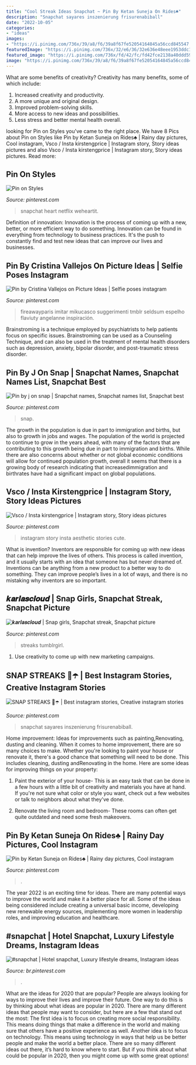 ```yaml
---
title: "Cool Streak Ideas Snapchat ~ Pin By Ketan Suneja On Rides♣"
description: "Snapchat sayares inszenierung frisurenabiball"
date: "2022-10-05"
categories:
- "ideas"
images:
- "https://i.pinimg.com/736x/39/a8/f6/39a8f67fe52054164845a56ccd845547.jpg"
featuredImage: "https://i.pinimg.com/736x/32/e6/36/32e636e48eee1953ddc1434454357139.jpg"
featured_image: "https://i.pinimg.com/736x/fd/42/fc/fd42fce2138a40ddd59cc826ca91f1d0.jpg"
image: "https://i.pinimg.com/736x/39/a8/f6/39a8f67fe52054164845a56ccd845547.jpg"
---
```



What are some benefits of creativity?
Creativity has many benefits, some of which include: 
1. Increased creativity and productivity.
2. A more unique and original design.
3. Improved problem-solving skills.
4. More access to new ideas and possibilities. 
5. Less stress and better mental health overall.

	

		
looking for Pin on Styles you've came to the right place. We have 8 Pics about Pin on Styles like Pin by Ketan Suneja on Rides♣ | Rainy day pictures, Cool instagram, Vsco / Insta kirstengprice | Instagram story, Story ideas pictures and also Vsco / Insta kirstengprice | Instagram story, Story ideas pictures. Read more:
		
    
## Pin On Styles

<img loading=lazy src="https://i.pinimg.com/736x/36/b3/62/36b362592e48a2ec236d60a9c7680374.jpg" onerror="this.onerror=null;this.src='https://tse1.mm.bing.net/th?id=OIP.7lncZ2mEQ43Td9ILyXPQowAAAA&amp;pid=15.1';" alt="Pin on Styles">

_Source: pinterest.com_

>snapchat heart netflix weheartit. 

	

Definition of innovation:
Innovation is the process of coming up with a new, better, or more efficient way to do something. Innovation can be found in everything from technology to business practices. It's the push to constantly find and test new ideas that can improve our lives and businesses.

    
## Pin By Cristina Vallejos On Picture Ideas | Selfie Poses Instagram

<img loading=lazy src="https://i.pinimg.com/736x/4a/40/a2/4a40a244b396882601b144deec1c3117.jpg" onerror="this.onerror=null;this.src='https://tse2.mm.bing.net/th?id=OIP.q5KdCB9r2-LxbIHMF7gVBgHaLg&amp;pid=15.1';" alt="Pin by Cristina Vallejos on Picture Ideas | Selfie poses instagram">

_Source: pinterest.com_

>fireawayparis imitar mikucasco suggerimenti tmblr seldsum espelho flaviuty angelanne inspiración. 

	

Brainstroming is a technique employed by psychiatrists to help patients focus on specific issues. Brainstroming can be used as a Counseling Technique, and can also be used in the treatment of mental health disorders such as depression, anxiety, bipolar disorder, and post-traumatic stress disorder.

    
## Pin By J On Snap | Snapchat Names, Snapchat Names List, Snapchat Best

<img loading=lazy src="https://i.pinimg.com/736x/32/e6/36/32e636e48eee1953ddc1434454357139.jpg" onerror="this.onerror=null;this.src='https://tse1.mm.bing.net/th?id=OIP.gLlHXWc7D-0GtgeTfsuxLwHaNK&amp;pid=15.1';" alt="Pin by j on snap | Snapchat names, Snapchat names list, Snapchat best">

_Source: pinterest.com_

>snap. 

	

The growth in the population is due in part to immigration and births, but also to growth in jobs and wages.
The population of the world is projected to continue to grow in the years ahead, with many of the factors that are contributing to this growth being due in part to immigration and births. While there are also concerns about whether or not global economic conditions will allow for continued population growth, overall it seems that there is a growing body of research indicating that increasedimmigration and birthrates have had a significant impact on global populations.

    
## Vsco / Insta Kirstengprice | Instagram Story, Story Ideas Pictures

<img loading=lazy src="https://i.pinimg.com/736x/34/2b/cd/342bcd497e2c21bfbbb118d15850d326.jpg" onerror="this.onerror=null;this.src='https://tse3.mm.bing.net/th?id=OIP.7-RaKoHxeXI7rzVQknB-wgHaMU&amp;pid=15.1';" alt="Vsco / Insta kirstengprice | Instagram story, Story ideas pictures">

_Source: pinterest.com_

>instagram story insta aesthetic stories cute. 

	

What is invention?
Inventors are responsible for coming up with new ideas that can help improve the lives of others. This process is called invention, and it usually starts with an idea that someone has but never dreamed of. Inventions can be anything from a new product to a better way to do something. They can improve people’s lives in a lot of ways, and there is no mistaking why inventors are so important.

    
## 𝒌𝒂𝒓𝒍𝒂𝒔𝒄𝒍𝒐𝒖𝒅 | Snap Girls, Snapchat Streak, Snapchat Picture

<img loading=lazy src="https://i.pinimg.com/736x/81/1c/50/811c50a779f79e8735545a203a4c7ce1.jpg" onerror="this.onerror=null;this.src='https://tse4.mm.bing.net/th?id=OIP.hnkYs5yUTrrmz8FMS9TzWQHaNL&amp;pid=15.1';" alt="𝒌𝒂𝒓𝒍𝒂𝒔𝒄𝒍𝒐𝒖𝒅 | Snap girls, Snapchat streak, Snapchat picture">

_Source: pinterest.com_

>streaks tumblrgirl. 

	

1. Use creativity to come up with new marketing campaigns.

    
## SNAP STREAKS 🦄☂️ | Best Instagram Stories, Creative Instagram Stories

<img loading=lazy src="https://i.pinimg.com/736x/e2/d3/fe/e2d3fe7460c5ceaccf0a9aee74276fc4.jpg" onerror="this.onerror=null;this.src='https://tse1.mm.bing.net/th?id=OIP.OmHHp8bsG7_ZSYHrmTXxVAHaNK&amp;pid=15.1';" alt="SNAP STREAKS 🦄☂️ | Best instagram stories, Creative instagram stories">

_Source: pinterest.com_

>snapchat sayares inszenierung frisurenabiball. 

	

Home improvement: Ideas for improvements such as painting,Renovating, dusting and cleaning.
When it comes to home improvement, there are so many choices to make. Whether you're looking to paint your house or renovate it, there's a good chance that something will need to be done. This includes cleaning, dusting andRenovating in the home. Here are some ideas for improving things on your property: 
1. Paint the exterior of your house- This is an easy task that can be done in a few hours with a little bit of creativity and materials you have at hand. If you're not sure what color or style you want, check out a few websites or talk to neighbors about what they've done. 

2. Renovate the living room and bedroom- These rooms can often get quite outdated and need some fresh makeovers.

    
## Pin By Ketan Suneja On Rides♣ | Rainy Day Pictures, Cool Instagram

<img loading=lazy src="https://i.pinimg.com/736x/39/a8/f6/39a8f67fe52054164845a56ccd845547.jpg" onerror="this.onerror=null;this.src='https://tse4.mm.bing.net/th?id=OIP.6kj3064ndQc2wXUyUB1BlQHaNK&amp;pid=15.1';" alt="Pin by Ketan Suneja on Rides♣ | Rainy day pictures, Cool instagram">

_Source: pinterest.com_

>. 

	

The year 2022 is an exciting time for ideas. There are many potential ways to improve the world and make it a better place for all. Some of the ideas being considered include creating a universal basic income, developing new renewable energy sources, implementing more women in leadership roles, and improving education and healthcare.

    
## #snapchat | Hotel Snapchat, Luxury Lifestyle Dreams, Instagram Ideas

<img loading=lazy src="https://i.pinimg.com/736x/fd/42/fc/fd42fce2138a40ddd59cc826ca91f1d0.jpg" onerror="this.onerror=null;this.src='https://tse2.mm.bing.net/th?id=OIP.aN7aSxKuTbLdppScKVmtdQHaOk&amp;pid=15.1';" alt="#snapchat | Hotel snapchat, Luxury lifestyle dreams, Instagram ideas">

_Source: br.pinterest.com_

>. 

	

What are the ideas for 2020 that are popular?
People are always looking for ways to improve their lives and improve their future. One way to do this is by thinking about what ideas are popular in 2020. There are many different ideas that people may want to consider, but here are a few that stand out the most: 
The first idea is to focus on creating more social responsibility. This means doing things that make a difference in the world and making sure that others have a positive experience as well. Another idea is to focus on technology. This means using technology in ways that help us be better people and make the world a better place. 
There are so many different ideas out there, it’s hard to know where to start. But if you think about what could be popular in 2020, then you might come up with some great options!

